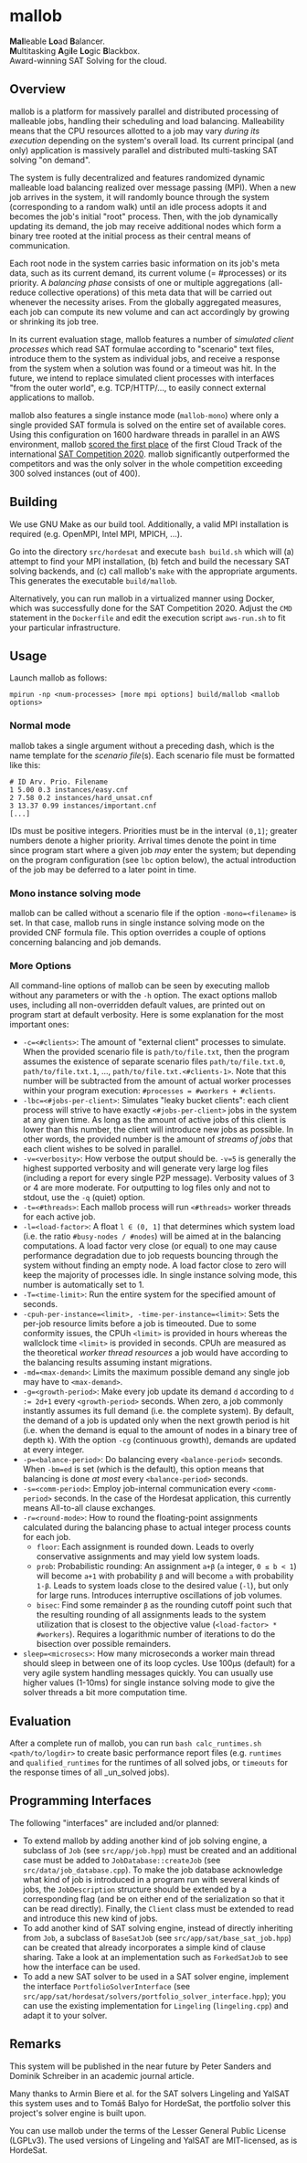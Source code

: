 
# mallob 

**Mal**leable **Lo**ad **B**alancer.  
**M**ultitasking **A**gi**l**e **Lo**gic **B**lackbox.  
Award-winning SAT Solving for the cloud.

## Overview

mallob is a platform for massively parallel and distributed processing of malleable jobs, handling their scheduling and load balancing.
Malleability means that the CPU resources allotted to a job may vary _during its execution_ depending on the system's overall load.
Its current principal (and only) application is massively parallel and distributed multi-tasking SAT solving "on demand".

The system is fully decentralized and features randomized dynamic malleable load balancing realized over message passing (MPI). 
When a new job arrives in the system, it will randomly bounce through the system (corresponding to a random walk) until an idle process adopts it and becomes the job's initial "root" process. 
Then, with the job dynamically updating its demand, the job may receive additional nodes which form a binary tree rooted at the initial process as their central means of communication.

Each root node in the system carries basic information on its job's meta data, such as its current demand, its current volume (= #processes) or its priority. 
A _balancing phase_ consists of one or multiple aggregations (all-reduce collective operations) of this meta data that will be carried out whenever the necessity arises.
From the globally aggregated measures, each job can compute its new volume and can act accordingly by growing or shrinking its job tree.

In its current evaluation stage, mallob features a number of _simulated client processes_ which read SAT formulae according to "scenario" text files, introduce them to the system as individual jobs, and receive a response from the system when a solution was found or a timeout was hit.
In the future, we intend to replace simulated client processes with interfaces "from the outer world", e.g. TCP/HTTP/..., to easily connect external applications to mallob.

mallob also features a single instance mode (`mallob-mono`) where only a single provided SAT formula is solved on the entire set of available cores.
Using this configuration on 1600 hardware threads in parallel in an AWS environment, mallob [scored the first place](https://satcompetition.github.io/2020/downloads/satcomp20slides.pdf#page=36) of the first Cloud Track of the international [SAT Competition 2020](https://satcompetition.github.io/2020/). mallob significantly outperformed the competitors and was the only solver in the whole competition exceeding 300 solved instances (out of 400).

## Building

We use GNU Make as our build tool. Additionally, a valid MPI installation is required (e.g. OpenMPI, Intel MPI, MPICH, ...).

Go into the directory `src/hordesat` and execute `bash build.sh` which will (a) attempt to find your MPI installation, (b) fetch and build the necessary SAT solving backends, and (c) call mallob's `make` with the appropriate arguments.
This generates the executable `build/mallob`.

Alternatively, you can run mallob in a virtualized manner using Docker, which was successfully done for the SAT Competition 2020.
Adjust the `CMD` statement in the `Dockerfile` and edit the execution script `aws-run.sh` to fit your particular infrastructure. 

## Usage

Launch mallob as follows:

```
mpirun -np <num-processes> [more mpi options] build/mallob <mallob options>
```

### Normal mode

mallob takes a single argument without a preceding dash, which is the name template for the _scenario file_(s). 
Each scenario file must be formatted like this:

```
# ID Arv. Prio. Filename
1 5.00 0.3 instances/easy.cnf
2 7.58 0.2 instances/hard_unsat.cnf
3 13.37 0.99 instances/important.cnf
[...]
```
IDs must be positive integers. Priorities must be in the interval `(0,1]`; greater numbers denote a higher priority. 
Arrival times denote the point in time since program start where a given job _may_ enter the system; but depending on the program configuration (see `lbc` option below), the actual introduction of the job may be deferred to a later point in time.

### Mono instance solving mode

mallob can be called without a scenario file if the option `-mono=<filename>` is set.
In that case, mallob runs in single instance solving mode on the provided CNF formula file.
This option overrides a couple of options concerning balancing and job demands.

### More Options

All command-line options of mallob can be seen by executing mallob without any parameters or with the `-h` option.
The exact options mallob uses, including all non-overridden default values, are printed out on program start at default verbosity.
Here is some explanation for the most important ones:

* `-c=<#clients>`: The amount of "external client" processes to simulate. When the provided scenario file is `path/to/file.txt`, then the program assumes the existence of separate scenario files `path/to/file.txt.0`, `path/to/file.txt.1`, ..., `path/to/file.txt.<#clients-1>`. Note that this number will be subtracted from the amount of actual worker processes within your program execution: `#processes = #workers + #clients`. 
* `-lbc=<#jobs-per-client>`: Simulates "leaky bucket clients": each client process will strive to have exactly `<#jobs-per-client>` jobs in the system at any given time. As long as the amount of active jobs of this client is lower than this number, the client will introduce new jobs as possible. In other words, the provided number is the amount of _streams of jobs_ that each client wishes to be solved in parallel.
* `-v=<verbosity>`: How verbose the output should be. `-v=5` is generally the highest supported verbosity and will generate very large log files (including a report for every single P2P message). Verbosity values of 3 or 4 are more moderate. For outputting to log files only and not to stdout, use the `-q` (quiet) option.
* `-t=<#threads>`: Each mallob process will run `<#threads>` worker threads for each active job.
* `-l=<load-factor>`: A float `l ∈ (0, 1]` that determines which system load (i.e. the ratio `#busy-nodes / #nodes`) will be aimed at in the balancing computations. A load factor very close (or equal) to one may cause performance degradation due to job requests bouncing through the system without finding an empty node. A load factor close to zero will keep the majority of processes idle. In single instance solving mode, this number is automatically set to 1.
* `-T=<time-limit>`: Run the entire system for the specified amount of seconds.
* `-cpuh-per-instance=<limit>, -time-per-instance=<limit>`: Sets the per-job resource limits before a job is timeouted. Due to some conformity issues, the CPUh `<limit>` is provided in hours whereas the wallclock time `<limit>` is provided in seconds. CPUh are measured as the theoretical _worker thread resources_ a job would have according to the balancing results assuming instant migrations.
* `-md=<max-demand>`: Limits the maximum possible demand any single job may have to `<max-demand>`.
* `-g=<growth-period>`: Make every job update its demand `d` according to `d := 2d+1` every `<growth-period>` seconds. When zero, a job commonly instantly assumes its full demand (i.e. the complete system). By default, the demand of a job is updated only when the next growth period is hit (i.e. when the demand is equal to the amount of nodes in a binary tree of depth `k`). With the option `-cg` (continuous growth), demands are updated at every integer.
* `-p=<balance-period>`: Do balancing every `<balance-period>` seconds. When `-bm=ed` is set (which is the default), this option means that balancing is done _at most_ every `<balance-period>` seconds.
* `-s=<comm-period>`: Employ job-internal communication every `<comm-period>` seconds. In the case of the Hordesat application, this currently means All-to-all clause exchanges.
* `-r=<round-mode>`: How to round the floating-point assignments calculated during the balancing phase to actual integer process counts for each job.
    * `floor`: Each assignment is rounded down. Leads to overly conservative assignments and may yield low system loads.
    * `prob`: Probabilistic rounding: An assignment `a+β` (`a` integer, `0 ≤ b < 1`) will become `a+1` with probability `β` and will become `a` with probability `1-β`. Leads to system loads close to the desired value (`-l`), but only for large runs. Introduces interruptive oscillations of job volumes.
    * `bisec`: Find some remainder `β` as the rounding cutoff point such that the resulting rounding of all assignments leads to the system utilization that is closest to the objective value (`<load-factor> * #workers`). Requires a logarithmic number of iterations to do the bisection over possible remainders.
* `sleep=<microsecs>`: How many microseconds a worker main thread should sleep in between one of its loop cycles. Use 100µs (default) for a very agile system handling messages quickly. You can usually use higher values (1-10ms) for single instance solving mode to give the solver threads a bit more computation time.

## Evaluation

After a complete run of mallob, you can run `bash calc_runtimes.sh <path/to/logdir>` to create basic performance report files (e.g. `runtimes` and `qualified_runtimes` for the runtimes of all solved jobs, or `timeouts` for the response times of all _un_solved jobs).

## Programming Interfaces

The following "interfaces" are included and/or planned:

* To extend mallob by adding another kind of job solving engine, a subclass of `Job` (see `src/app/job.hpp`) must be created and an additional case must be added to `JobDatabase::createJob` (see `src/data/job_database.cpp`). To make the job database acknowledge what kind of job is introduced in a program run with several kinds of jobs, the `JobDescription` structure should be extended by a corresponding flag (and be on either end of the serialization so that it can be read directly). Finally, the `Client` class must be extended to read and introduce this new kind of jobs.
* To add another kind of SAT solving engine, instead of directly inheriting from `Job`, a subclass of `BaseSatJob` (see `src/app/sat/base_sat_job.hpp`) can be created that already incorporates a simple kind of clause sharing. Take a look at an implementation such as `ForkedSatJob` to see how the interface can be used.
* To add a new SAT solver to be used in a SAT solver engine, implement the interface `PortfolioSolverInterface` (see `src/app/sat/hordesat/solvers/portfolio_solver_interface.hpp`); you can use the existing implementation for `Lingeling` (`lingeling.cpp`) and adapt it to your solver.

## Remarks

This system will be published in the near future by Peter Sanders and Dominik Schreiber in an academic journal article.

Many thanks to Armin Biere et al. for the SAT solvers Lingeling and YalSAT this system uses and to Tomáš Balyo for HordeSat, the portfolio solver this project's solver engine is built upon.

You can use mallob under the terms of the Lesser General Public License (LGPLv3). The used versions of Lingeling and YalSAT are MIT-licensed, as is HordeSat.
